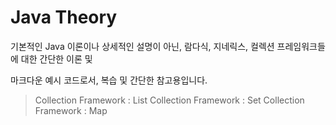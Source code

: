 
# **Java Theory**

기본적인 Java 이론이나 상세적인 설명이 아닌, 람다식, 지네릭스, 컬렉션 프레임워크들에 대한 간단한 이론 및 

마크다운 예시 코드로서, 복습 및 간단한 참고용입니다.

> Collection Framework : List
> Collection Framework : Set
> Collection Framework : Map


